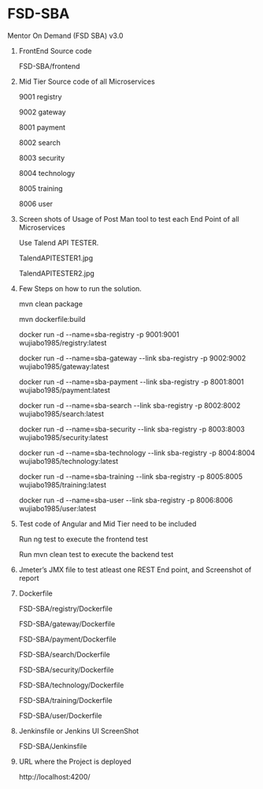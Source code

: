 # FSD-SBA
Mentor On Demand (FSD SBA) v3.0


1. FrontEnd Source code

    FSD-SBA/frontend

2. Mid Tier Source code of all Microservices

    9001    registry

    9002    gateway

    8001    payment

    8002    search

    8003    security

    8004    technology

    8005    training

    8006    user

3. Screen shots of Usage of Post Man tool to test each End Point of all Microservices

    Use Talend API TESTER.
    
    TalendAPITESTER1.jpg
    
    TalendAPITESTER2.jpg
    
4. Few Steps on how to run the solution.

    mvn clean package

    mvn dockerfile:build
    
    docker run -d --name=sba-registry -p 9001:9001 wujiabo1985/registry:latest
    
    docker run -d --name=sba-gateway --link sba-registry -p 9002:9002 wujiabo1985/gateway:latest
    
    docker run -d --name=sba-payment --link sba-registry -p 8001:8001 wujiabo1985/payment:latest
    
    docker run -d --name=sba-search --link sba-registry -p 8002:8002 wujiabo1985/search:latest
    
    docker run -d --name=sba-security --link sba-registry -p 8003:8003 wujiabo1985/security:latest
    
    docker run -d --name=sba-technology --link sba-registry -p 8004:8004 wujiabo1985/technology:latest
    
    docker run -d --name=sba-training --link sba-registry -p 8005:8005 wujiabo1985/training:latest
    
    docker run -d --name=sba-user --link sba-registry -p 8006:8006 wujiabo1985/user:latest

5. Test code of Angular and Mid Tier need to be included

    Run ng test to execute the frontend test
    
    Run mvn clean test to execute the backend test

6. Jmeter’s JMX file to test atleast one REST End point, and Screenshot of report
7. Dockerfile

    FSD-SBA/registry/Dockerfile

    FSD-SBA/gateway/Dockerfile

    FSD-SBA/payment/Dockerfile

    FSD-SBA/search/Dockerfile

    FSD-SBA/security/Dockerfile

    FSD-SBA/technology/Dockerfile

    FSD-SBA/training/Dockerfile

    FSD-SBA/user/Dockerfile

8. Jenkinsfile or Jenkins UI ScreenShot

    FSD-SBA/Jenkinsfile

9. URL where the Project is deployed

    http://localhost:4200/

